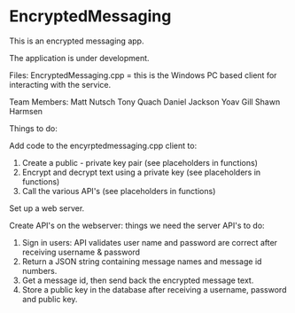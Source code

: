 # EncryptedMessaging
This is an encrypted messaging app. 

The application is under development. 

Files: 
EncryptedMessaging.cpp = this is the Windows PC based client for interacting with the service.

Team Members:
Matt Nutsch
Tony Quach
Daniel Jackson
Yoav Gill
Shawn Harmsen

Things to do:

Add code to the encyrptedmessaging.cpp client to:
1. Create a public - private key pair (see placeholders in functions)
2. Encrypt and decrypt text using a private key (see placeholders in functions)
3. Call the various API's (see placeholders in functions)

Set up a web server.

Create API's on the webserver:
things we need the server API's to do: 
1. Sign in users: API validates user name and password are correct after receiving username & password 
2. Return a JSON string containing message names and message id numbers.
3. Get a message id, then send back the encrypted message text.
4. Store a public key in the database after receiving a username, password and public key.
